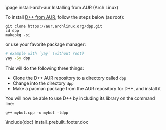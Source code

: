 \page install-arch-aur Installing from AUR (Arch Linux)

To install [D++ from AUR](https://aur.archlinux.org/packages/dpp), follow the steps below (as root):

```
git clone https://aur.archlinux.org/dpp.git
cd dpp
makepkg -si
```

or use your favorite package manager:

```sh
# example with `yay` (without root)
yay -Sy dpp
```

This will do the following three things:

- Clone the D++ AUR repository to a directory called `dpp`
- Change into the directory `dpp`
- Make a pacman package from the AUR repository for D++, and install it

You will now be able to use D++ by including its library on the command line:

```
g++ mybot.cpp -o mybot -ldpp
```

\include{doc} install_prebuilt_footer.dox
